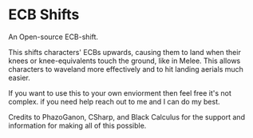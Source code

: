 # ECB Shifts

An Open-source ECB-shift.

This shifts characters' ECBs upwards, causing them to land when their knees or knee-equivalents touch the ground, like in Melee. This allows characters to waveland more effectively and to hit landing aerials much easier.

If you want to use this to your own enviorment then feel free it's not complex. if you need help reach out to me and I can do my best.

Credits to PhazoGanon, CSharp, and Black Calculus for the support and information for making all of this possible.
